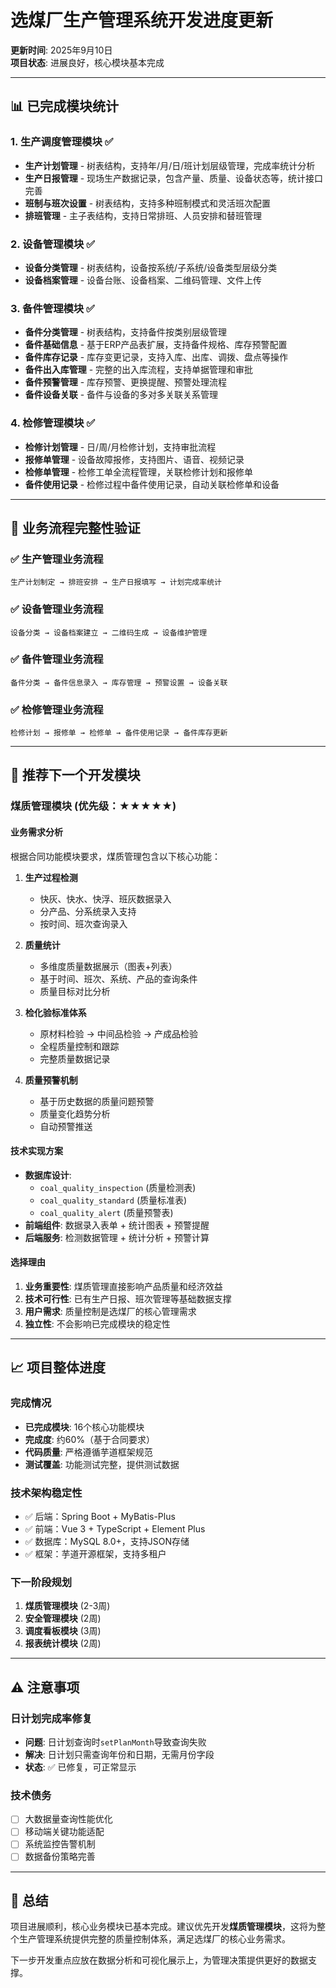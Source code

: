 # 选煤厂生产管理系统开发进度更新

**更新时间**: 2025年9月10日  
**项目状态**: 进展良好，核心模块基本完成

---

## 📊 已完成模块统计

### 1. 生产调度管理模块 ✅
- **生产计划管理** - 树表结构，支持年/月/日/班计划层级管理，完成率统计分析
- **生产日报管理** - 现场生产数据记录，包含产量、质量、设备状态等，统计接口完善
- **班制与班次设置** - 树表结构，支持多种班制模式和灵活班次配置
- **排班管理** - 主子表结构，支持日常排班、人员安排和替班管理

### 2. 设备管理模块 ✅
- **设备分类管理** - 树表结构，设备按系统/子系统/设备类型层级分类
- **设备档案管理** - 设备台账、设备档案、二维码管理、文件上传

### 3. 备件管理模块 ✅
- **备件分类管理** - 树表结构，支持备件按类别层级管理
- **备件基础信息** - 基于ERP产品表扩展，支持备件规格、库存预警配置
- **备件库存记录** - 库存变更记录，支持入库、出库、调拨、盘点等操作
- **备件出入库管理** - 完整的出入库流程，支持单据管理和审批
- **备件预警管理** - 库存预警、更换提醒、预警处理流程
- **备件设备关联** - 备件与设备的多对多关联关系管理

### 4. 检修管理模块 ✅
- **检修计划管理** - 日/周/月检修计划，支持审批流程
- **报修单管理** - 设备故障报修，支持图片、语音、视频记录
- **检修单管理** - 检修工单全流程管理，关联检修计划和报修单
- **备件使用记录** - 检修过程中备件使用记录，自动关联检修单和设备

---

## 🔄 业务流程完整性验证

### ✅ 生产管理业务流程
```
生产计划制定 → 排班安排 → 生产日报填写 → 计划完成率统计
```

### ✅ 设备管理业务流程  
```
设备分类 → 设备档案建立 → 二维码生成 → 设备维护管理
```

### ✅ 备件管理业务流程
```
备件分类 → 备件信息录入 → 库存管理 → 预警设置 → 设备关联
```

### ✅ 检修管理业务流程
```
检修计划 → 报修单 → 检修单 → 备件使用记录 → 备件库存更新
```

---

## 🎯 推荐下一个开发模块

### **煤质管理模块** (优先级：★★★★★)

#### 业务需求分析
根据合同功能模块要求，煤质管理包含以下核心功能：

1. **生产过程检测**
   - 快灰、快水、快浮、班灰数据录入
   - 分产品、分系统录入支持
   - 按时间、班次查询录入

2. **质量统计**
   - 多维度质量数据展示（图表+列表）
   - 基于时间、班次、系统、产品的查询条件
   - 质量目标对比分析

3. **检化验标准体系**
   - 原材料检验 → 中间品检验 → 产成品检验
   - 全程质量控制和跟踪
   - 完整质量数据记录

4. **质量预警机制**
   - 基于历史数据的质量问题预警
   - 质量变化趋势分析
   - 自动预警推送

#### 技术实现方案
- **数据库设计**: 
  - `coal_quality_inspection` (质量检测表)
  - `coal_quality_standard` (质量标准表)  
  - `coal_quality_alert` (质量预警表)
- **前端组件**: 数据录入表单 + 统计图表 + 预警提醒
- **后端服务**: 检测数据管理 + 统计分析 + 预警计算

#### 选择理由
1. **业务重要性**: 煤质管理直接影响产品质量和经济效益
2. **技术可行性**: 已有生产日报、班次管理等基础数据支撑
3. **用户需求**: 质量控制是选煤厂的核心管理需求
4. **独立性**: 不会影响已完成模块的稳定性

---

## 📈 项目整体进度

### 完成情况
- **已完成模块**: 16个核心功能模块
- **完成度**: 约60%（基于合同要求）
- **代码质量**: 严格遵循芋道框架规范
- **测试覆盖**: 功能测试完整，提供测试数据

### 技术架构稳定性
- ✅ 后端：Spring Boot + MyBatis-Plus 
- ✅ 前端：Vue 3 + TypeScript + Element Plus
- ✅ 数据库：MySQL 8.0+，支持JSON存储
- ✅ 框架：芋道开源框架，支持多租户

### 下一阶段规划
1. **煤质管理模块** (2-3周)
2. **安全管理模块** (2周) 
3. **调度看板模块** (3周)
4. **报表统计模块** (2周)

---

## ⚠️ 注意事项

### 日计划完成率修复
- **问题**: 日计划查询时`setPlanMonth`导致查询失败
- **解决**: 日计划只需查询年份和日期，无需月份字段
- **状态**: ✅ 已修复，可正常显示

### 技术债务
- [ ] 大数据量查询性能优化
- [ ] 移动端关键功能适配  
- [ ] 系统监控告警机制
- [ ] 数据备份策略完善

---

## 🚀 总结

项目进展顺利，核心业务模块已基本完成。建议优先开发**煤质管理模块**，这将为整个生产管理系统提供完整的质量控制体系，满足选煤厂的核心业务需求。

下一步开发重点应放在数据分析和可视化展示上，为管理决策提供更好的数据支撑。
